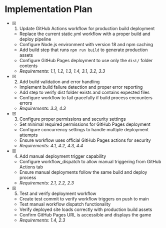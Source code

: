 # Implementation Plan

- [x] 1. Update GitHub Actions workflow for production build deployment

  - Replace the current static.yml workflow with a proper build and deploy pipeline
  - Configure Node.js environment with version 18 and npm caching
  - Add build step that runs `npm run build` to generate production assets
  - Configure GitHub Pages deployment to use only the `dist/` folder contents
  - _Requirements: 1.1, 1.2, 1.3, 1.4, 3.1, 3.2, 3.3_

- [x] 2. Add build validation and error handling

  - Implement build failure detection and proper error reporting
  - Add step to verify dist folder exists and contains expected files
  - Configure workflow to fail gracefully if build process encounters errors
  - _Requirements: 3.3, 4.3_

- [x] 3. Configure proper permissions and security settings

  - Set minimal required permissions for GitHub Pages deployment
  - Configure concurrency settings to handle multiple deployment attempts
  - Ensure workflow uses official GitHub Pages actions for security
  - _Requirements: 4.1, 4.2, 4.3, 4.4_

- [x] 4. Add manual deployment trigger capability

  - Configure workflow_dispatch to allow manual triggering from GitHub Actions tab
  - Ensure manual deployments follow the same build and deploy process
  - _Requirements: 2.1, 2.2, 2.3_

- [x] 5. Test and verify deployment workflow

  - Create test commit to verify workflow triggers on push to main
  - Test manual workflow dispatch functionality
  - Verify deployed site loads correctly with production build assets
  - Confirm GitHub Pages URL is accessible and displays the game
  - _Requirements: 1.4, 2.3_

